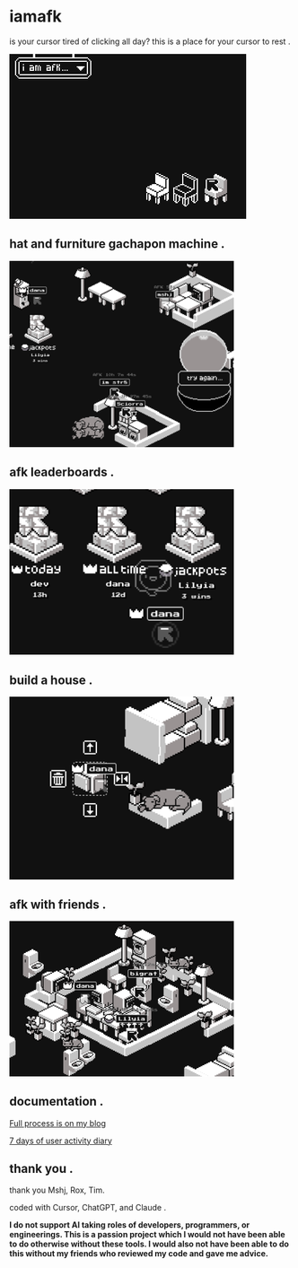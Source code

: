 # iamafk

is your cursor tired of clicking all day? this is a place for your cursor to rest .


![promo](/docs/promo.png)




## hat and furniture gachapon machine .

<p>
<img src="docs/gacha.png" alt="gacha" width="400"/>
</p>

## afk leaderboards .

<p>
<img src="docs/leaderboard.png" alt="leaderboard" width="400"/>
</p>



## build a house .

<p>
<img src="docs/furniture.png" alt="furniture" width="400"/>
</p>


## afk with friends .


<p>
<img src="docs/friends.png" alt="friends" width="400"/>
</p>



## documentation .

[Full process is on my blog](https://digi.dana.nyc/blog/cursor-hotel)

  
[7 days of user activity diary](https://digi.dana.nyc/blog/cursor-diary)



## thank you .

thank you Mshj, Rox, Tim.



coded with Cursor, ChatGPT, and Claude .

**I do not support AI taking roles of developers, programmers, or engineerings. This is a passion project which I would not have been able to do otherwise without these tools. I would also not have been able to do this without my friends who reviewed my code and gave me advice.**
